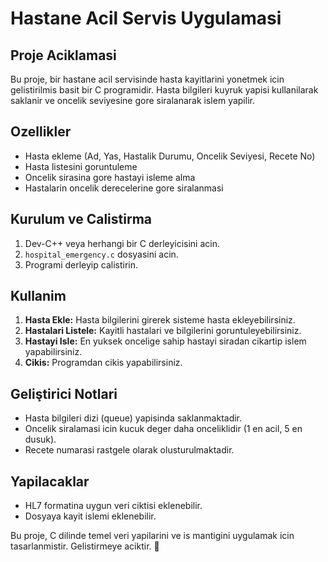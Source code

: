# Hastane Acil Servis Uygulamasi

## Proje Aciklamasi
Bu proje, bir hastane acil servisinde hasta kayitlarini yonetmek icin gelistirilmis basit bir C programidir. Hasta bilgileri kuyruk yapisi kullanilarak saklanir ve oncelik seviyesine gore siralanarak islem yapilir.

## Ozellikler
- Hasta ekleme (Ad, Yas, Hastalik Durumu, Oncelik Seviyesi, Recete No)
- Hasta listesini goruntuleme
- Oncelik sirasina gore hastayi isleme alma
- Hastalarin oncelik derecelerine gore siralanmasi

## Kurulum ve Calistirma
1. Dev-C++ veya herhangi bir C derleyicisini acin.
2. `hospital_emergency.c` dosyasini acin.
3. Programi derleyip calistirin.

## Kullanim
1. **Hasta Ekle:** Hasta bilgilerini girerek sisteme hasta ekleyebilirsiniz.
2. **Hastalari Listele:** Kayitli hastalari ve bilgilerini goruntuleyebilirsiniz.
3. **Hastayi Isle:** En yuksek oncelige sahip hastayi siradan cikartip islem yapabilirsiniz.
4. **Cikis:** Programdan cikis yapabilirsiniz.

## Geliştirici Notlari
- Hasta bilgileri dizi (queue) yapisinda saklanmaktadir.
- Oncelik siralamasi icin kucuk deger daha onceliklidir (1 en acil, 5 en dusuk).
- Recete numarasi rastgele olarak olusturulmaktadir.

## Yapilacaklar
- HL7 formatina uygun veri ciktisi eklenebilir.
- Dosyaya kayit islemi eklenebilir.

Bu proje, C dilinde temel veri yapilarini ve is mantigini uygulamak icin tasarlanmistir. Gelistirmeye aciktir. 🚀

